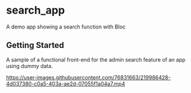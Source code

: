 # search_app

A demo app showing a search function with Bloc

## Getting Started

A sample of a functional front-end for the admin search feature of an app using dummy data.



https://user-images.githubusercontent.com/76831663/219986428-4d037380-c0a5-403a-ae2d-07055f1a04a7.mp4

